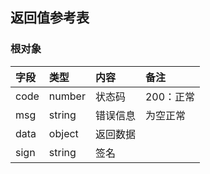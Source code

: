 ## 返回值参考表

### 根对象

| 字段 | 类型   | 内容     | 备注      |
| :--- | :----- | :------- | :-------- |
| code | number | 状态码   | 200：正常 |
| msg  | string | 错误信息 | 为空正常  |
| data | object | 返回数据 |           |
| sign | string | 签名     |           |

<!-- ### 签名计算方法 -->

<!-- ### 状态码参考表 -->